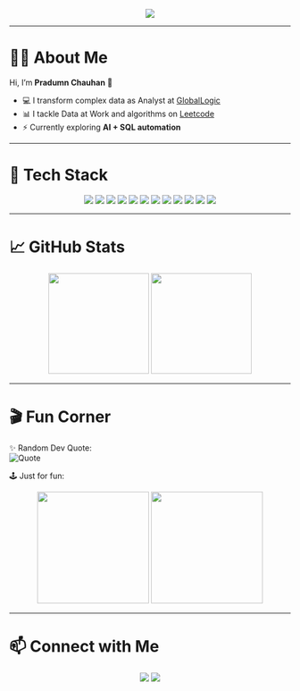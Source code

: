 <!-- Animated Typing Intro -->
<p align="center">
  <img src="https://readme-typing-svg.herokuapp.com?size=25&center=true&vCenter=true&width=600&lines=Hey+there+👋;I'm+Pradumn+Chauhan+🚀;Data+Analyst+%7C+SQL+Enthusiast;Python+%7C+Pandas+%7C+Plotly;Welcome+to+my+GitHub+Profile!">
</p>

---

# 👨‍💻 About Me  

Hi, I’m **Pradumn Chauhan** 👋  

- 💻 I transform complex data as Analyst at [GlobalLogic](https://www.globallogic.com/)  
- 📊 I tackle Data at Work and algorithms on [Leetcode](https://leetcode.com/u/pradumnC2812/)
- ⚡ Currently exploring **AI + SQL automation**    

---

# 🚀 Tech Stack  

<p align="center">
  <img src="https://img.shields.io/badge/SQL-4479A1?style=for-the-badge&logo=mysql&logoColor=white" />
  <img src="https://img.shields.io/badge/SQL%20Server-CC2927?style=for-the-badge&logo=microsoftsqlserver&logoColor=white" />
  <img src="https://img.shields.io/badge/Python-FFD43B?style=for-the-badge&logo=python&logoColor=blue" />
  <img src="https://img.shields.io/badge/Pandas-150458?style=for-the-badge&logo=pandas&logoColor=white" />
  <img src="https://img.shields.io/badge/Matplotlib-11557C?style=for-the-badge&logo=matplotlib&logoColor=white" />
  <img src="https://img.shields.io/badge/Plotly-3F4F75?style=for-the-badge&logo=plotly&logoColor=white" />
  <img src="https://img.shields.io/badge/PowerBI-F2C811?style=for-the-badge&logo=powerbi&logoColor=black" />
  <img src="https://img.shields.io/badge/Microsoft%20Excel-217346?style=for-the-badge&logo=microsoft-excel&logoColor=white" />
  <img src="https://img.shields.io/badge/NumPy-013243?style=for-the-badge&logo=numpy&logoColor=white" />
  <img src="https://img.shields.io/badge/GitHub-181717?style=for-the-badge&logo=github&logoColor=white" />
  <img src="https://img.shields.io/badge/Git-F05032?style=for-the-badge&logo=git&logoColor=white" />
  <img src="https://img.shields.io/badge/Java-007396?style=for-the-badge&logo=java&logoColor=white" />
</p>

---

# 📈 GitHub Stats  

<p align="center">
  <img src="https://github-readme-stats.vercel.app/api?username=Pradumn28&show_icons=true&theme=radical" height="180" />
  <img src="https://github-readme-streak-stats.herokuapp.com/?user=Pradumn28&theme=radical" height="180" />
</p>

---


# 🎬 Fun Corner  

✨ Random Dev Quote:  
![Quote](https://quotes-github-readme.vercel.app/api?type=horizontal&theme=radical)  

🕹️ Just for fun:  
<p align="center">
  <img src="https://media.giphy.com/media/Lny6Rw04nsOOc/giphy.gif" width="200" />
  <img src="https://media.giphy.com/media/26n6WywJyh39n1pBu/giphy.gif" width="200" />
</p>

---

# 📫 Connect with Me  

<p align="center">
  <a href="https://www.linkedin.com/in/pradumnchauhan"><img src="https://img.shields.io/badge/LinkedIn-blue?style=for-the-badge&logo=linkedin&logoColor=white"/></a>
  <a href="pradumn2812@gmail.com"><img src="https://img.shields.io/badge/Email-D14836?style=for-the-badge&logo=gmail&logoColor=white"/></a>
</p>
